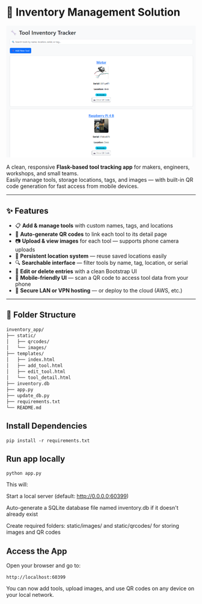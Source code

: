 # 🧰 Inventory Management Solution

![Homepage Preview](https://raw.githubusercontent.com/jhherre3/Inventory-Management-Solution/main/examplepage/homepage.png)


A clean, responsive **Flask-based tool tracking app** for makers, engineers, workshops, and small teams.  
Easily manage tools, storage locations, tags, and images — with built-in QR code generation for fast access from mobile devices.

---

## ✨ Features

- 📋 **Add & manage tools** with custom names, tags, and locations
- 📎 **Auto-generate QR codes** to link each tool to its detail page
- 📷 **Upload & view images** for each tool — supports phone camera uploads
- 🧠 **Persistent location system** — reuse saved locations easily
- 🔍 **Searchable interface** — filter tools by name, tag, location, or serial
- 🧾 **Edit or delete entries** with a clean Bootstrap UI
- 📱 **Mobile-friendly UI** — scan a QR code to access tool data from your phone
- 🔐 **Secure LAN or VPN hosting** — or deploy to the cloud (AWS, etc.)

---

## 📁 Folder Structure
```
inventory_app/
├── static/
│   ├── qrcodes/
│   └── images/
├── templates/
│   ├── index.html
│   ├── add_tool.html
│   ├── edit_tool.html
│   └── tool_detail.html
├── inventory.db
├── app.py
├── update_db.py
├── requirements.txt
└── README.md
```
## Install Dependencies

```
pip install -r requirements.txt
```

## Run app locally 
```
python app.py
```
This will:

Start a local server (default: http://0.0.0.0:60399)

Auto-generate a SQLite database file named inventory.db if it doesn't already exist

Create required folders: static/images/ and static/qrcodes/ for storing images and QR codes


## Access the App 
Open your browser and go to:
```
http://localhost:60399
```
You can now add tools, upload images, and use QR codes on any device on your local network.


 





